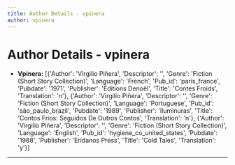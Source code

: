 ```yaml
---
title: Author Details - vpinera
author: vpinera
---
```


# Author Details - vpinera

<ul>
    <li><strong>Vpinera:</strong> [{'Author': 'Virgilio Piñera', 'Descriptor': '', 'Genre': 'Fiction (Short Story Collection)', 'Language': 'French', 'Pub_id': 'paris_france', 'Pubdate': '1971', 'Publisher': 'Éditions Denoël', 'Title': 'Contes Froids', 'Translation': 'n'}, {'Author': 'Virgilio Piñera', 'Descriptor': '', 'Genre': 'Fiction (Short Story Collection)', 'Language': 'Portuguese', 'Pub_id': 'são_paulo_brazil', 'Pubdate': '1989', 'Publisher': 'Iluminuras', 'Title': 'Contos Frios: Seguidos De Outros Contos', 'Translation': 'n'}, {'Author': 'Virgilio Piñera', 'Descriptor': '', 'Genre': 'Fiction (Short Story Collection)', 'Language': 'English', 'Pub_id': 'hygiene_co_united_states', 'Pubdate': '1988', 'Publisher': 'Eridanos Press', 'Title': 'Cold Tales', 'Translation': 'y'}]</li>
</ul>
<hr>